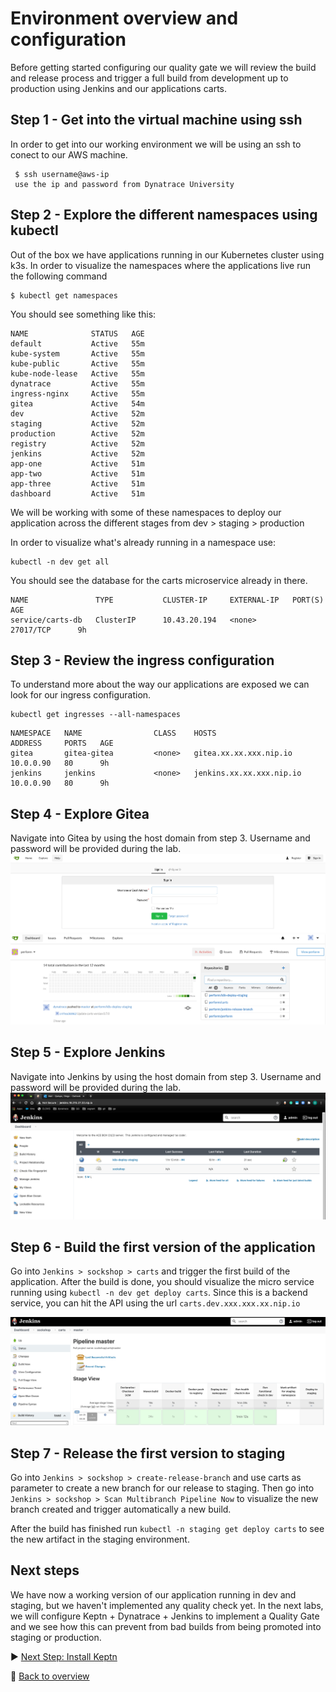 # Environment overview and configuration
Before getting started configuring our quality gate we will review the build and release process and trigger a full build from development up to production using Jenkins and our applications carts.

## Step 1 - Get into the virtual machine using ssh
In order to get into our working environment we will be using an ssh to conect to our AWS machine. 
```(bash)
 $ ssh username@aws-ip 
 use the ip and password from Dynatrace University
```

## Step 2 - Explore the different namespaces using kubectl
Out of the box we have applications running in our Kubernetes cluster using k3s. In order to visualize the namespaces where the applications live run the following command 
```(bash)
$ kubectl get namespaces
```
You should see something like this: 

```(bash)
NAME              STATUS   AGE
default           Active   55m
kube-system       Active   55m
kube-public       Active   55m
kube-node-lease   Active   55m
dynatrace         Active   55m
ingress-nginx     Active   55m
gitea             Active   54m
dev               Active   52m
staging           Active   52m
production        Active   52m
registry          Active   52m
jenkins           Active   52m
app-one           Active   51m
app-two           Active   51m
app-three         Active   51m
dashboard         Active   51m
```
We will be working with some of these namespaces to deploy our application across the different stages from dev > staging > production

In order to visualize what's already running in a namespace use:

```(bash)
kubectl -n dev get all 
```
You should see the database for the carts microservice already in there.
```(bash)
NAME               TYPE           CLUSTER-IP     EXTERNAL-IP   PORT(S)        AGE
service/carts-db   ClusterIP      10.43.20.194   <none>        27017/TCP      9h
```
## Step 3 - Review the ingress configuration
To understand more about the way our applications are exposed we can look for our ingress configuration. 

```(bash)
kubectl get ingresses --all-namespaces
```
```(bash)
NAMESPACE   NAME                CLASS    HOSTS                                      ADDRESS     PORTS   AGE
gitea       gitea-gitea         <none>   gitea.xx.xx.xxx.nip.io                  10.0.0.90   80      9h
jenkins     jenkins             <none>   jenkins.xx.xx.xxx.nip.io                10.0.0.90   80      9h
```
## Step 4 - Explore Gitea
Navigate into Gitea by using the host domain from step 3. Username and password will be provided during the lab.
![gitea](./assets/pre-build.png)
![repos](./assets/repos.png)

## Step 5 - Explore Jenkins
Navigate into Jenkins by using the host domain from step 3. Username and password will be provided during the lab.
![jenkins](./assets/jenkins.png)


## Step 6 - Build the first version of the application
Go into `Jenkins > sockshop > carts` and trigger the first build of the application. After the build is done, you should visualize the micro service running using ```kubectl -n dev get deploy carts```. Since this is a backend service, you can hit the API using the url `carts.dev.xxx.xxx.xx.nip.io`

![carts](./assets/carts-pipeline.png)

## Step 7 - Release the first version to staging
Go into `Jenkins > sockshop > create-release-branch` and use carts as parameter to create a new branch for our release to staging. Then go into `Jenkins > sockshop > Scan Multibranch Pipeline Now` to visualize the new branch created and trigger automatically a new build.

After the build has finished run `kubectl -n staging get deploy carts` to see the new artifact in the staging environment.

## Next steps
We have now a working version of our application running in dev and staging, but we haven't implemented any quality check yet. In the next labs, we will configure Keptn + Dynatrace + Jenkins to implement a Quality Gate and we see how this can prevent from bad builds from being promoted into staging or production.


:arrow_forward: [Next Step: Install Keptn](../02_Configure_Keptn_Dynatrace_Integration)

:arrow_up_small: [Back to overview](../)


